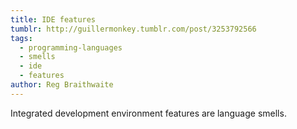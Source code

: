 ```yaml
---
title: IDE features
tumblr: http://guillermonkey.tumblr.com/post/3253792566
tags:
  - programming-languages
  - smells
  - ide
  - features
author: Reg Braithwaite
---
```


Integrated development environment features are language smells.
